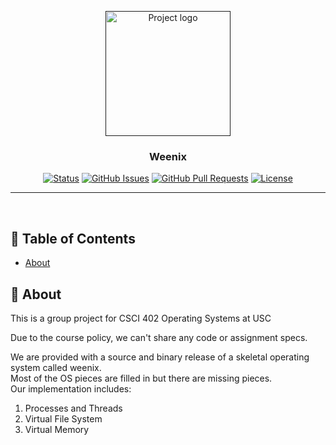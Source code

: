 <p align="center">
  <a href="" rel="noopener">
 <img width=200px height=200px src="https://i.imgur.com/6wj0hh6.jpg" alt="Project logo"></a>
</p>

<h3 align="center">Weenix</h3>

<div align="center">

  [![Status](https://img.shields.io/badge/status-active-success.svg)]() 
  [![GitHub Issues](https://img.shields.io/github/issues/kylelobo/The-Documentation-Compendium.svg)](https://github.com/roaminggypsy/Moments/issues)
  [![GitHub Pull Requests](https://img.shields.io/github/issues-pr/kylelobo/The-Documentation-Compendium.svg)](https://github.com/roaminggypsy/Moments/pulls)
  [![License](https://img.shields.io/badge/license-MIT-blue.svg)](/LICENSE)

</div>

---

<p align="center"> 
    <br> 
</p>

## 📝 Table of Contents
- [About](#about)

## 🧐 About <a name = "about"></a>
This is a group project for CSCI 402 Operating Systems at USC

Due to the course policy, we can't share any code or assignment specs.

We are provided with a source and binary release of a skeletal operating system called weenix.<br/>
Most of the OS pieces are filled in but there are missing pieces.<br/>
Our implementation includes:
1) Processes and Threads 
2) Virtual File System
3) Virtual Memory
